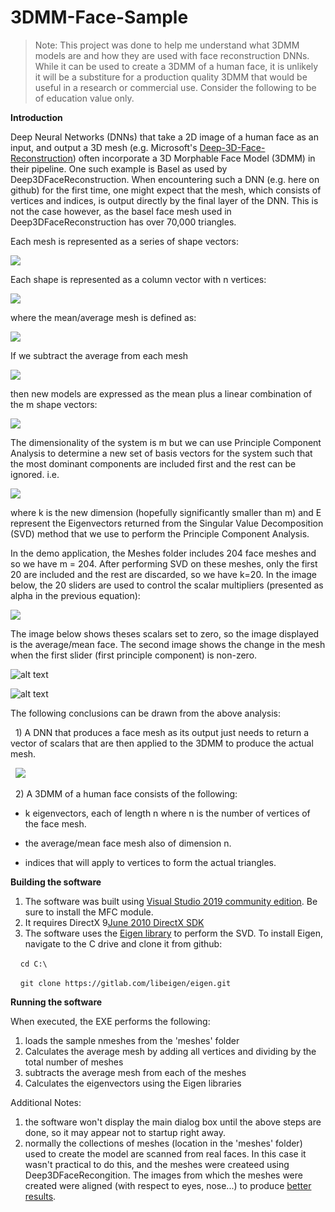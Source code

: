 # 3DMM-Face-Sample

>Note: This project was done to help me understand what 3DMM models are and how they are used with face reconstruction DNNs. While it can be used to create a 3DMM of a human face, it is unlikely it will be a substiture for a production quality 3DMM that would be useful in a research or commercial use. Consider the following to be of education value only.

**Introduction** 

Deep Neural Networks (DNNs) that take a 2D image of a human face as an input, and output a 3D mesh (e.g. Microsoft's [Deep-3D-Face-Reconstruction](https://github.com/microsoft/Deep3DFaceReconstruction)) often incorporate a 3D Morphable Face Model (3DMM) in their pipeline. One such example is Basel as used by Deep3DFaceReconstruction. When encountering such a DNN (e.g. here on github) for the first time, one might expect that the mesh, which consists of vertices and indices, is output directly by the final layer of the DNN. This is not the case however, as the basel face mesh used in Deep3DFaceReconstruction has over 70,000 triangles. 

Each mesh is represented as a series of shape vectors:

<img src="https://render.githubusercontent.com/render/math?math={S^0,%20S^1%20%20%20...%20%20%20S^{m-1} }">

Each shape is represented as a column vector with n vertices:

<img src="https://render.githubusercontent.com/render/math?math={S^{i} =  \begin{bmatrix}   x^{i}_{0}   \\ \vdots  \\x_{n-1}\\y^{i}_{0}   \\ \vdots  \\y_{n-1}\\z^{i}_{0}   \\ \vdots  \\z_{n-1}  \end{bmatrix}  \in  \Re ^{3n}}">

where the mean/average mesh is defined as: 

<img src="https://render.githubusercontent.com/render/math?math={\overline{S} =   \frac{1}{m} \sum_{i=0}^{m-1} S^i %20}">

If we subtract the average from each mesh 

<img src="https://render.githubusercontent.com/render/math?math={ \bigtriangleup S^i=(S^i -\overline{S}) }">

then new models are expressed as the mean plus a linear combination of the m shape vectors:

<img src="https://render.githubusercontent.com/render/math?math={  S^{model}  =\overline{S}%2B\sum_{i=0}^{m-1} \alpha^{i}  \bigtriangleup S^i}">

The dimensionality of the system is m but we can use Principle Component Analysis to determine a new set of basis vectors for the system such that the most dominant components are included first and the rest can be ignored. i.e.

<img src="https://render.githubusercontent.com/render/math?math={  S^{model}  =\overline{S}%2B\sum_{i=0}^{k-1} \alpha^{i}  \E^i}">

where k is the new dimension (hopefully significantly smaller than m) and E represent the Eigenvectors returned from the Singular Value Decomposition (SVD) method that we use to perform the Principle Component Analysis.

In the demo application, the Meshes folder includes 204 face meshes and so we have m = 204. After performing SVD on these meshes, only the first 20 are included and the rest are discarded, so we have k=20. In the image below, the 20 sliders are used to control the scalar multipliers (presented as alpha in the previous equation):

<img src="https://render.githubusercontent.com/render/math?math={\alpha^{i},  %20%20%20%20  \0 \leq  i < k}">
 
The image below shows theses scalars set to zero, so the image displayed is the average/mean face. The second image shows the change in the mesh when the first slider (first principle component) is non-zero.
 

![alt text](https://github.com/nodecomplete/3DMM-Face-Sample/blob/master/FaceMorph/ScreenShot2.jpg)

[comment]: <> (<img src="https://render.githubusercontent.com/render/math?math={\bigtriangleup S=\begin{bmatrix} \vdots   \\ {\bigtriangleup S^0  \bigtriangleup S^1  \ldots  \bigtriangleup S^{m-1}} \\ {\vdots  } \\ \end{bmatrix}}">)
 
![alt text](https://github.com/nodecomplete/3DMM-Face-Sample/blob/master/FaceMorph/ScreenShot.jpg)

The following conclusions can be drawn from the above analysis:

&nbsp;&nbsp;1) A DNN that produces a face mesh as its output just needs to return a vector of scalars that are then applied to the 3DMM to produce the actual mesh.

&nbsp;&nbsp;<img src="https://render.githubusercontent.com/render/math?math={\alpha  =  \begin{bmatrix}   \alpha_{0}   \\ \vdots  \\\alpha_{k-1}\\   \end{bmatrix}  }">

&nbsp;&nbsp;2) A 3DMM of a human face consists of the following:

- k eigenvectors, each of length n where n is the number of vertices of the face mesh.
 
- the average/mean face mesh also of dimension n.
 
- indices that will apply to vertices to form the actual triangles.
 
 
**Building the software** 

1) The software was built using [Visual Studio 2019 community edition](https://visualstudio.microsoft.com/downloads/). Be sure to install the MFC module.
2) It requires DirectX 9[June 2010 DirectX SDK ](https://www.microsoft.com/en-nz/download/details.aspx?id=6812)
3) The software uses the [Eigen library](http://eigen.tuxfamily.org/index.php?title=Main_Page) to perform the SVD. To install Eigen, navigate to the C drive and clone it from github:

&nbsp;&nbsp;&nbsp;&nbsp;`cd C:\`

&nbsp;&nbsp;&nbsp;&nbsp;`git clone https://gitlab.com/libeigen/eigen.git`
 
**Running the software** 

When executed, the EXE performs the following:
1) loads the sample nmeshes from the 'meshes' folder 
2) Calculates the average mesh by adding all vertices and dividing by the total number of meshes
3) subtracts the average mesh from each of the meshes
4) Calculates the eigenvectors using the Eigen libraries 

Additional Notes:
1) the software won't display the main dialog box until the above steps are done, so it may appear not to startup right away.
2) normally the collections of meshes (location in the 'meshes' folder) used to create the model are scanned from real faces. In this case it wasn't practical to do this, and the meshes were createed using Deep3DFaceRecongition. The images from which the meshes were created were aligned (with respect to eyes, nose...) to produce [better results](https://www.youtube.com/watch?v=OaCmD08xxGw).



